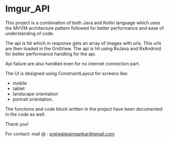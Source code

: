 # Imgur_API
This project is a combination of both Java and Kotlin language which uses the MVVM architecture pattern
followed for better performance and ease of understanding of code.

The api is hit which in response gets an array of images with urls. This urls are then loaded in the GridView.
The api is hit using RxJava and RxAndroid for better performance handling for the api.

Api failure are also handled even for no internet connection part.

The UI is designed using ConstraintLayout for screens like:
- mobile
- tablet
- landscape orientation
- portrait orientation.

The functions and code block written in the project have been documented in the code as well.

Thank you!

For contact:
mail @ : prajwalwaingankar@gmail.com
